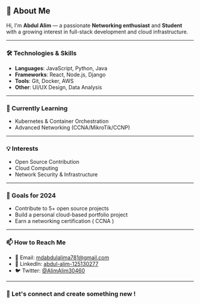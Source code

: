 ## 👋 About Me

Hi, I'm **Abdul Alim** — a passionate **Networking enthusiast** and **Student** with a growing interest in full-stack development and cloud infrastructure.

---

### 🛠️ Technologies & Skills

- **Languages**: JavaScript, Python, Java  
- **Frameworks**: React, Node.js, Django  
- **Tools**: Git, Docker, AWS  
- **Other**: UI/UX Design, Data Analysis

---

### 🌱 Currently Learning

- Kubernetes & Container Orchestration  
- Advanced Networking (CCNA/MikroTik/CCNP)

---

### 💡 Interests

- Open Source Contribution  
- Cloud Computing  
- Network Security & Infrastructure

---

### 🎯 Goals for 2024

- Contribute to 5+ open source projects  
- Build a personal cloud-based portfolio project  
- Earn a networking certification ( CCNA )

---

### 📫 How to Reach Me

- 📧 Email: [mdabdulalima781@gmail.com](mailto:mdabdulalima781@gmail.com)  
- 💼 LinkedIn: [abdul-alim-125130277](https://www.linkedin.com/in/abdul-alim-125130277)  
- 🐦 Twitter: [@AlimAlim30460](https://twitter.com/AlimAlim30460)

---

### 🚀 Let's connect and create something new !
